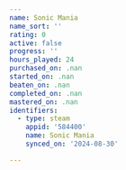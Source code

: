 ```yaml
---
name: Sonic Mania
name_sort: ''
rating: 0
active: false
progress: ''
hours_played: 24
purchased_on: .nan
started_on: .nan
beaten_on: .nan
completed_on: .nan
mastered_on: .nan
identifiers:
  - type: steam
    appid: '584400'
    name: Sonic Mania
    synced_on: '2024-08-30'

---
```

